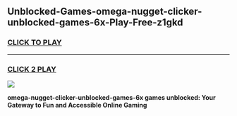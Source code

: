 
## Unblocked-Games-omega-nugget-clicker-unblocked-games-6x-Play-Free-z1gkd
<h3>
<a href="https://premium76.site?title=omega-nugget-clicker-unblocked-games-6x&ref=23A">CLICK TO PLAY</a></h3>
<hr>

<h3>
<a href="https://premium76.site?title=omega-nugget-clicker-unblocked-games-6x&ref=23A">CLICK 2 PLAY</a>
  
</h3>

<a href="https://premium76.site?title=omega-nugget-clicker-unblocked-games-6x&ref=23A"><img src="https://clearcache.store/games.png"></a>


**omega-nugget-clicker-unblocked-games-6x games unblocked: Your Gateway to Fun and Accessible Online Gaming**
